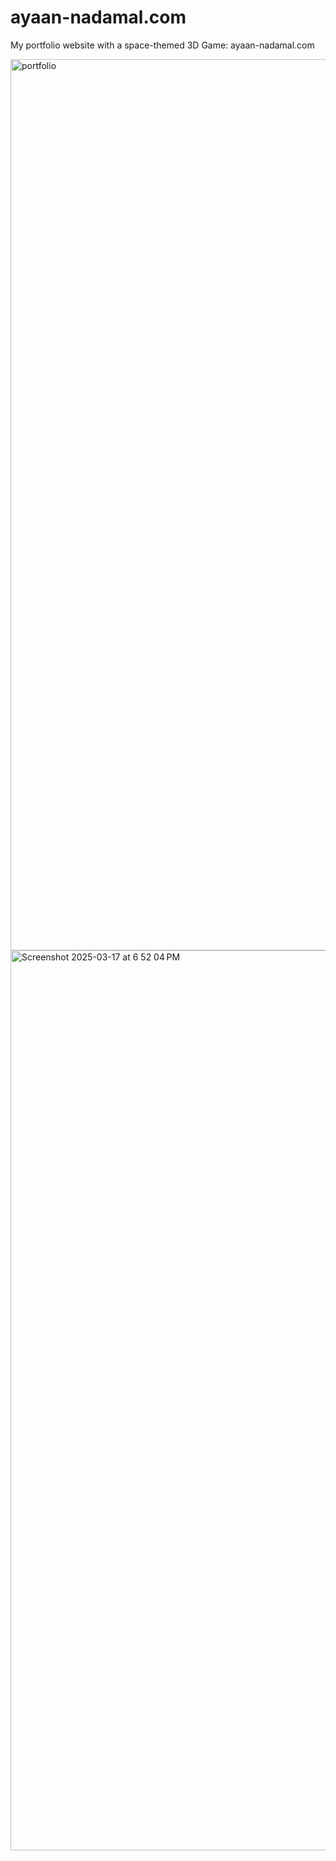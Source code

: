 # ayaan-nadamal.com
My portfolio website with a space-themed 3D Game: ayaan-nadamal.com

<img width="1426" alt="portfolio" src="https://github.com/user-attachments/assets/c583b67f-444a-413e-8729-51f1553c7c86" />
<img width="1440" alt="Screenshot 2025-03-17 at 6 52 04 PM" src="https://github.com/user-attachments/assets/49917fa6-ee60-491b-9c27-469e37b35433" />


